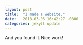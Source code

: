 ```yaml
---
layout: post
title:  "I made a website."
date:   2018-03-06 16:42:27 -0800
categories: jekyll update
---
```


And you found it. Nice work!